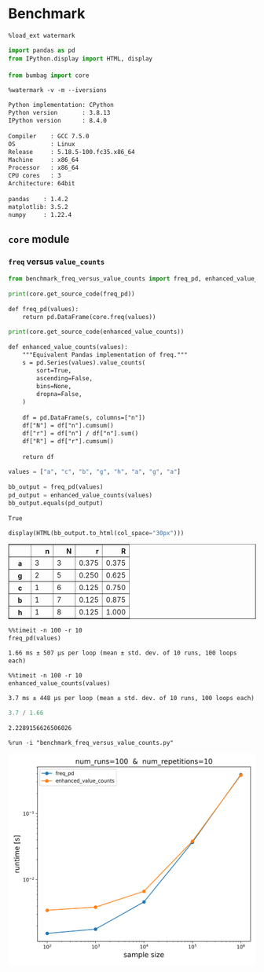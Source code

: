 # Benchmark

```ipython
%load_ext watermark
```


```python
import pandas as pd
from IPython.display import HTML, display

from bumbag import core
```

```ipython
%watermark -v -m --iversions
```
```text
Python implementation: CPython
Python version       : 3.8.13
IPython version      : 8.4.0

Compiler    : GCC 7.5.0
OS          : Linux
Release     : 5.18.5-100.fc35.x86_64
Machine     : x86_64
Processor   : x86_64
CPU cores   : 3
Architecture: 64bit

pandas    : 1.4.2
matplotlib: 3.5.2
numpy     : 1.22.4
```

## `core` module

### `freq` versus `value_counts`


```python
from benchmark_freq_versus_value_counts import freq_pd, enhanced_value_counts
```


```python
print(core.get_source_code(freq_pd))
```

    def freq_pd(values):
        return pd.DataFrame(core.freq(values))
    



```python
print(core.get_source_code(enhanced_value_counts))
```

    def enhanced_value_counts(values):
        """Equivalent Pandas implementation of freq."""
        s = pd.Series(values).value_counts(
            sort=True,
            ascending=False,
            bins=None,
            dropna=False,
        )
    
        df = pd.DataFrame(s, columns=["n"])
        df["N"] = df["n"].cumsum()
        df["r"] = df["n"] / df["n"].sum()
        df["R"] = df["r"].cumsum()
    
        return df
    



```python
values = ["a", "c", "b", "g", "h", "a", "g", "a"]
```


```python
bb_output = freq_pd(values)
pd_output = enhanced_value_counts(values)
bb_output.equals(pd_output)
```




    True




```python
display(HTML(bb_output.to_html(col_space="30px")))
```


<table border="1" class="dataframe">
  <thead>
    <tr style="text-align: right;">
      <th style="min-width: 30px;"></th>
      <th style="min-width: 30px;">n</th>
      <th style="min-width: 30px;">N</th>
      <th style="min-width: 30px;">r</th>
      <th style="min-width: 30px;">R</th>
    </tr>
  </thead>
  <tbody>
    <tr>
      <th>a</th>
      <td>3</td>
      <td>3</td>
      <td>0.375</td>
      <td>0.375</td>
    </tr>
    <tr>
      <th>g</th>
      <td>2</td>
      <td>5</td>
      <td>0.250</td>
      <td>0.625</td>
    </tr>
    <tr>
      <th>c</th>
      <td>1</td>
      <td>6</td>
      <td>0.125</td>
      <td>0.750</td>
    </tr>
    <tr>
      <th>b</th>
      <td>1</td>
      <td>7</td>
      <td>0.125</td>
      <td>0.875</td>
    </tr>
    <tr>
      <th>h</th>
      <td>1</td>
      <td>8</td>
      <td>0.125</td>
      <td>1.000</td>
    </tr>
  </tbody>
</table>


```ipython
%%timeit -n 100 -r 10
freq_pd(values)
```
```text
1.66 ms ± 507 µs per loop (mean ± std. dev. of 10 runs, 100 loops each)
```

```ipython
%%timeit -n 100 -r 10
enhanced_value_counts(values)
```
```text
3.7 ms ± 448 µs per loop (mean ± std. dev. of 10 runs, 100 loops each)
```


```python
3.7 / 1.66
```




    2.2289156626506026



```ipython
%run -i "benchmark_freq_versus_value_counts.py"
```

![Image](./benchmark_freq_versus_value_counts.png)
